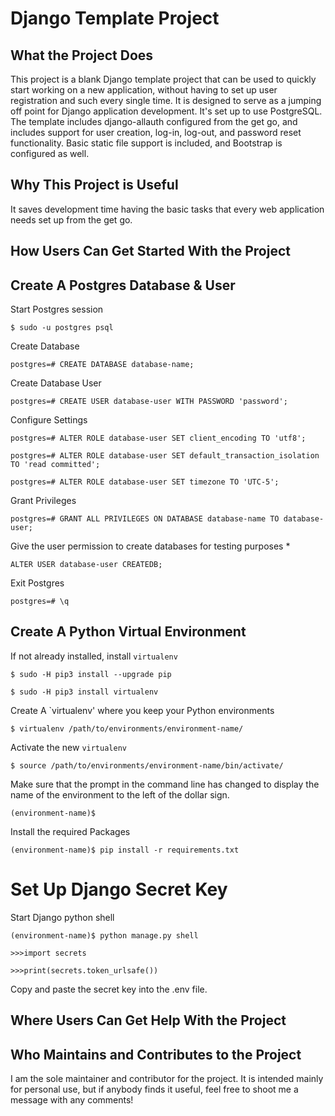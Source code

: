 # Django Template Project

## What the Project Does
This project is a blank Django template project that can be used to quickly start working on a new application, without having to set up user registration and such every single time. It is designed to serve as a jumping off point for Django application development. It's set up to use PostgreSQL. The template includes django-allauth configured from the get go, and includes support for user creation, log-in, log-out, and password reset functionality. Basic static file support is included, and Bootstrap is configured as well.

## Why This Project is Useful
It saves development time having the basic tasks that every web application needs set up from the get go.

## How Users Can Get Started With the Project

## Create A Postgres Database & User

Start Postgres session

`$ sudo -u postgres psql`

Create Database 
 
`postgres=# CREATE DATABASE database-name;`

Create Database User

`postgres=# CREATE USER database-user WITH PASSWORD 'password';`

Configure Settings

`postgres=# ALTER ROLE database-user SET client_encoding TO 'utf8';`

`postgres=# ALTER ROLE database-user SET default_transaction_isolation TO 'read committed';`

`postgres=# ALTER ROLE database-user SET timezone TO 'UTC-5';`

Grant Privileges

`postgres=# GRANT ALL PRIVILEGES ON DATABASE database-name TO database-user;`

Give the user permission to create databases for testing purposes *

`ALTER USER database-user CREATEDB;`

Exit Postgres

`postgres=# \q`

## Create A Python Virtual Environment

If not already installed, install `virtualenv`

`$ sudo -H pip3 install --upgrade pip`

`$ sudo -H pip3 install virtualenv `

Create A `virtualenv' where you keep your Python environments

`$ virtualenv /path/to/environments/environment-name/`

Activate the new `virtualenv`

`$ source /path/to/environments/environment-name/bin/activate/`

Make sure that the prompt in the command line has changed to display the name of the environment to the left of the dollar sign.

`(environment-name)$ `

Install the required Packages

`(environment-name)$ pip install -r requirements.txt`


# Set Up Django Secret Key

Start Django python shell

`(environment-name)$ python manage.py shell`

`>>>import secrets`

`>>>print(secrets.token_urlsafe())`

Copy and paste the secret key into the .env file.

## Where Users Can Get Help With the Project

## Who Maintains and Contributes to the Project
I am the sole maintainer and contributor for the project. It is intended mainly for personal use, but if anybody finds it useful, feel free to shoot me a message with any comments!
